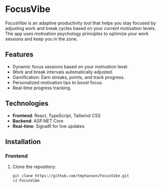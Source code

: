 # FocusVibe

FocusVibe is an adaptive productivity tool that helps you stay focused by adjusting work and break cycles based on your current motivation levels. The app uses motivation psychology principles to optimize your work sessions and keep you in the zone.

## Features
- Dynamic focus sessions based on your motivation level.
- Work and break intervals automatically adjusted.
- Gamification: Earn streaks, points, and track progress.
- Personalized motivation tips to boost focus.
- Real-time progress tracking.

## Technologies
- **Frontend**: React, TypeScript, Tailwind CSS
- **Backend**: ASP.NET Core
- **Real-time**: SignalR for live updates

## Installation

### Frontend
1. Clone the repository:
   ```bash
   git clone https://github.com/tmyhansen/FocusVibe.git
   cd FocusVibe

